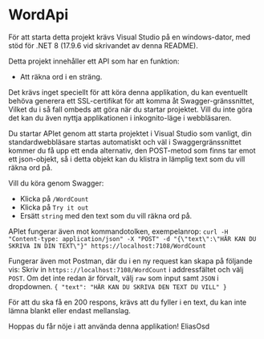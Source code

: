 # WordApi

För att starta detta projekt krävs Visual Studio på en windows-dator, med stöd för .NET 8 (17.9.6 vid skrivandet av denna README).

Detta projekt innehåller ett API som har en funktion:
- Att räkna ord i en sträng.

Det krävs inget speciellt för att köra denna applikation, du kan eventuellt behöva generera ett SSL-certifikat för att komma åt Swagger-gränssnittet,
Vilket du i så fall ombeds att göra när du startar projektet. Vill du inte göra det kan du även nyttja applikationen i inkognito-läge i webbläsaren.

Du startar APIet genom att starta projektet i Visual Studio som vanligt, din standardwebbläsare startas automatiskt och väl i Swaggergränssnittet kommer du
få upp ett enda alternativ, den POST-metod som finns tar emot ett json-objekt, så i detta objekt kan du klistra in lämplig text som du vill räkna
ord på.

Vill du köra genom Swagger:
- Klicka på ``/WordCount``
- Klicka på ``Try it out``
- Ersätt ``string`` med den text som du vill räkna ord på.

APIet fungerar även mot kommandotolken, exempelanrop:
``curl -H "Content-type: application/json" -X "POST" -d "{\"text\":\"HÄR KAN DU SKRIVA IN DIN TEXT\"}" https://localhost:7108/WordCount``

Fungerar även mot Postman, där du i en ny request kan skapa på följande vis:
Skriv in ``https:://localhost:7108/WordCount`` i addressfältet och välj ``POST``.
Om det inte redan är förvalt, välj ``raw`` som input samt ``JSON`` i dropdownen.
``{
    "text": "HÄR KAN DU SKRIVA DEN TEXT DU VILL"
}``

För att du ska få en 200 respons, krävs att du fyller i en text, du kan inte lämna blankt eller endast mellanslag.

Hoppas du får nöje i att använda denna applikation!
EliasOsd
